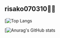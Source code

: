 ## risako070310🧸💖

[![Top Langs](https://github-readme-stats.vercel.app/api/top-langs/?username=risako070310&layout=compact&theme=dracula)

[![Anurag's GitHub stats](https://github-readme-stats.vercel.app/api?username=risako070310&count_private=true&show_icons=true&theme=dracula)


<!--
**risako070310/risako070310** is a ✨ _special_ ✨ repository because its `README.md` (this file) appears on your GitHub profile.

Here are some ideas to get you started:

- 🔭 I’m currently working on ...
- 🌱 I’m currently learning ...
- 👯 I’m looking to collaborate on ...
- 🤔 I’m looking for help with ...
- 💬 Ask me about ...
- 📫 How to reach me: ...
- 😄 Pronouns: ...
- ⚡ Fun fact: ...
-->
